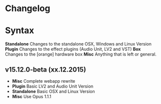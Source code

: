 # Changelog

# Syntax

**Standalone** Changes to the standalone OSX, Windows and Linux Version
**Plugin** Changes to the effect plugins (Audio Unit, LV2 and VST)
**Box** Changes to the [orange] hardware box
**Misc** Anything that is left or general.


## v15.12.0-beta (xx.12.2015)

- **Misc** Complete webapp rewrite
- **Plugin** Basic LV2 and Audio Unit Version
- **Standalone** Basic OSX and Linux Version
- **Misc** Use Opus 1.1.1

